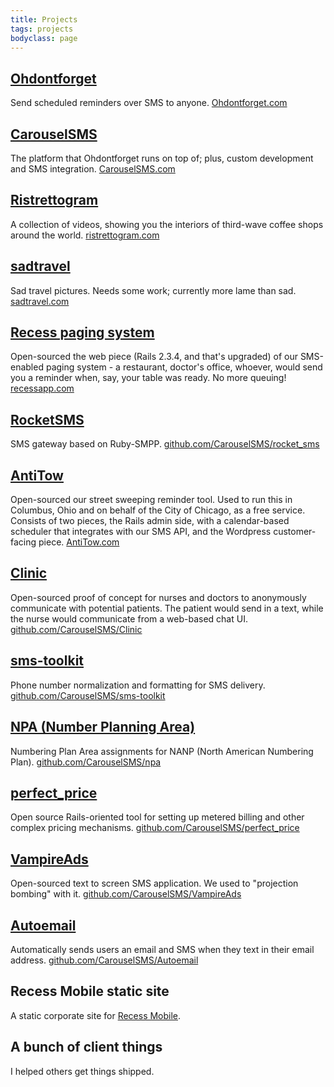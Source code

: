 ```yaml
---
title: Projects
tags: projects
bodyclass: page
---
```


## [Ohdontforget](http://Ohdontforget.com)
Send scheduled reminders over SMS to anyone. [Ohdontforget.com](http://ohdontforget.com)

## [CarouselSMS](http://CarouselSMS.com)
The platform that Ohdontforget runs on top of; plus, custom development and SMS integration. [CarouselSMS.com](http://CarouselSMS.com)

## [Ristrettogram](http://ristrettogram.com)
A collection of videos, showing you the interiors of third-wave coffee shops around the world. [ristrettogram.com](http://ristrettogram.com)

## [sadtravel](http://sadtravel.com)
Sad travel pictures. Needs some work; currently more lame than sad. [sadtravel.com](http://sadtravel.com)

## [Recess paging system](http://RecessApp.com)
Open-sourced the web piece (Rails 2.3.4, and that's upgraded) of our SMS-enabled paging system - a restaurant, doctor's office, whoever, would send you a reminder when, say, your table was ready. No more queuing! [recessapp.com](http://RecessApp.com)

## [RocketSMS](https://github.com/CarouselSMS/rocket_sms)
SMS gateway based on Ruby-SMPP. [github.com/CarouselSMS/rocket_sms](https://github.com/CarouselSMS/rocket_sms)

## [AntiTow](http://antitow.com)
Open-sourced our street sweeping reminder tool. Used to run this in Columbus, Ohio and on behalf of the City of Chicago, as a free service. Consists of two pieces, the Rails admin side, with a calendar-based scheduler that integrates with our SMS API, and the Wordpress customer-facing piece. [AntiTow.com](http://antitow.com)

## [Clinic](http://https://github.com/CarouselSMS/Clinic)
Open-sourced proof of concept for nurses and doctors to anonymously communicate with potential patients. The patient would send in a text, while the nurse would communicate from a web-based chat UI. [github.com/CarouselSMS/Clinic](https://github.com/CarouselSMS/Clinic)

## [sms-toolkit](https://github.com/CarouselSMS/sms-toolkit)
Phone number normalization and formatting for SMS delivery. [github.com/CarouselSMS/sms-toolkit](https://github.com/CarouselSMS/sms-toolkit)

## [NPA (Number Planning Area)](https://github.com/CarouselSMS/npa)
Numbering Plan Area assignments for NANP (North American Numbering Plan). [github.com/CarouselSMS/npa](https://github.com/CarouselSMS/npa)

## [perfect_price](https://github.com/CarouselSMS/perfect_price)
Open source Rails-oriented tool for setting up metered billing and other complex pricing mechanisms. [github.com/CarouselSMS/perfect_price](https://github.com/CarouselSMS/perfect_price)

## [VampireAds](https://github.com/CarouselSMS/VampireAds)
Open-sourced text to screen SMS application. We used to "projection bombing" with it. [github.com/CarouselSMS/VampireAds](https://github.com/CarouselSMS/VampireAds)

## [Autoemail](https://github.com/CarouselSMS/Autoemail)
Automatically sends users an email and SMS when they text in their email address. [github.com/CarouselSMS/Autoemail](https://github.com/CarouselSMS/Autoemail)

## Recess Mobile static site
A static corporate site for [Recess Mobile](https://github.com/CarouselSMS/RecessMobile.com).

## A bunch of client things
I helped others get things shipped.